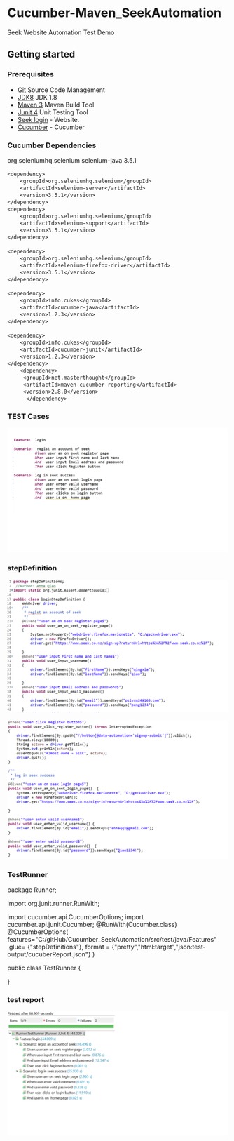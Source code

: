 # Cucumber-Maven_SeekAutomation
 Seek Website Automation Test Demo
## Getting started
### Prerequisites
  - [Git](https://git-scm.com/) Source Code Management
- [JDK8](http://www.oracle.com/technetwork/java/javase/downloads/jdk8-downloads-2133151.html) JDK 1.8
- [Maven 3](https://maven.apache.org/download.cgi) Maven Build Tool
- [Junit 4](http://junit.org/junit4/) Unit Testing Tool
- [Seek login](https://www.seek.co.nz/sign-in?returnUrl=https%3A%2F%2Fwww.seek.co.nz%2F) - Website.
- [Cucumber](https://cucumber.io/) - Cucumber
### Cucumber Dependencies
  <dependencies> 
     <dependency>
         <groupId>org.seleniumhq.selenium</groupId>
         <artifactId>selenium-java</artifactId>
         <version>3.5.1</version>
     </dependency>

	<dependency>
	    <groupId>org.seleniumhq.selenium</groupId>
	    <artifactId>selenium-server</artifactId>
	    <version>3.5.1</version>
	</dependency>
	<dependency>
	    <groupId>org.seleniumhq.selenium</groupId>
	    <artifactId>selenium-support</artifactId>
	    <version>3.5.1</version>
	</dependency>
	
	<dependency>
	    <groupId>org.seleniumhq.selenium</groupId>
	    <artifactId>selenium-firefox-driver</artifactId>
	    <version>3.5.1</version>
	</dependency>
	
	<dependency>
	    <groupId>info.cukes</groupId>
	    <artifactId>cucumber-java</artifactId>
	    <version>1.2.3</version>
	</dependency>
		
	<dependency>
	    <groupId>info.cukes</groupId>
	    <artifactId>cucumber-junit</artifactId>
	    <version>1.2.3</version>
	</dependency>
	    <dependency>
	     <groupId>net.masterthought</groupId>
		 <artifactId>maven-cucumber-reporting</artifactId>
		 <version>2.8.0</version>
		  </dependency>
  </dependencies>
  
  ### TEST Cases
  
 ![](https://github.com/AnnaQiao/Cucumber-Maven_SeekAutomation/blob/master/picture/feature.png)
	    
 ### stepDefinition
    
![](https://github.com/AnnaQiao/Cucumber-Maven_SeekAutomation/blob/master/picture/stepDefiniation.png)

![](https://github.com/AnnaQiao/Cucumber-Maven_SeekAutomation/blob/master/picture/stepDefiniation2.png)
	
### TestRunner
  package Runner;

  import org.junit.runner.RunWith;

   import cucumber.api.CucumberOptions;
   import cucumber.api.junit.Cucumber;
   @RunWith(Cucumber.class)
   @CucumberOptions(
		features="C:/gitHub/Cucumber_SeekAutomation/src/test/java/Features"
		,glue= {"stepDefinitions"},
		format = {"pretty","html:target","json:test-output/cucuberReport.json"}
		)

  public class TestRunner {

  }
### test report
     
![](https://github.com/AnnaQiao/Cucumber-Maven_SeekAutomation/blob/master/picture/2018.3.15.png)
